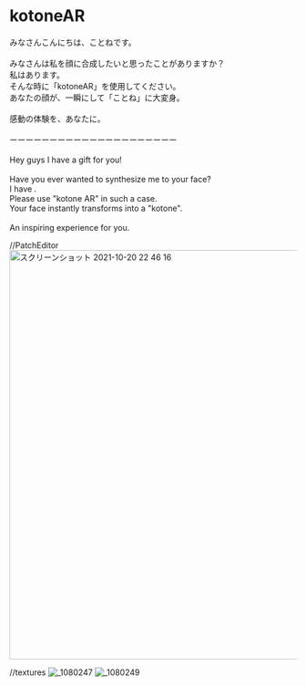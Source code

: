 # kotoneAR
みなさんこんにちは、ことねです。<br>
<br>
みなさんは私を顔に合成したいと思ったことがありますか？<br>
私はあります。<br>
そんな時に「kotoneAR」を使用してください。<br>
あなたの顔が、一瞬にして「ことね」に大変身。<br>
<br>
感動の体験を、あなたに。<br>
<br>
ーーーーーーーーーーーーーーーーーーーーー<br>
<br>
Hey guys I have a gift for you!<br>
<br>
Have you ever wanted to synthesize me to your face?<br>
I have .<br>
Please use "kotone AR" in such a case.<br>
Your face instantly transforms into a "kotone".<br>
<br>
An inspiring experience for you.<br>

//PatchEditor
<img width="718" alt="スクリーンショット 2021-10-20 22 46 16" src="https://user-images.githubusercontent.com/89561421/138105369-575183ae-01dd-4fa2-bd4e-b8b3e2c50a3c.png">

//textures
![_1080247](https://user-images.githubusercontent.com/89561421/138105834-c63c395c-7b79-45eb-b9fa-41f8ffa1088d.jpg)
![_1080249](https://user-images.githubusercontent.com/89561421/138105850-1950525e-1f4e-45e1-9ce6-daac10537d7e.jpg)

